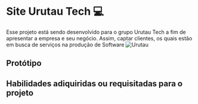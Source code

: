 # Site Urutau Tech 💻
Esse projeto está sendo desenvolvido para o grupo Urutau Tech a fim de apresentar a empresa e seu negócio. Assim, captar clientes, os quais estão em busca de serviços na produção de Software
![Urutau](assets/Marca.jpg)

## Protótipo

## Habilidades adiquiridas ou requisitadas para o projeto
